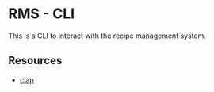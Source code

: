 # RMS - CLI

This is a CLI to interact with the recipe management system.

## Resources

- [clap](https://github.com/clap-rs/clap)
